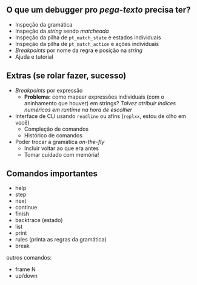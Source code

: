 O que um debugger pro *pega-texto* precisa ter?
-----------------------------------------------
- Inspeção da gramática
- Inspeção da *string* sendo *matcheada*
- Inspeção da pilha de `pt_match_state` e estados individuais
- Inspeção da pilha de `pt_match_action` e ações individuais
- *Breakpoints* por nome da regra e posição na *string*
- Ajuda e tutorial

Extras (se rolar fazer, sucesso)
--------------------------------
- *Breakpoints* por expressão
  + **Problema:** como mapear expressões individuais (com o aninhamento que
    houver) em strings? *Talvez atribuir índices numéricos em runtime na hora
	de escolher*
- Interface de CLI usando `readline` ou afins (`replxx`, estou de olho em você)
  + Compleção de comandos
  + Histórico de comandos
- Poder trocar a gramática *on-the-fly*
  + Incluir voltar ao que era antes
  + Tomar cuidado com memória!



Comandos importantes
--------------------
- help
- step
- next
- continue
- finish
- backtrace (estado)
- list
- print 
- rules (printa as regras da gramática)
- break

outros comandos:
- frame N
- up/down


